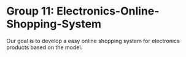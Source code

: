 # Group 11: Electronics-Online-Shopping-System
Our goal is to develop a easy online shopping system for electronics products based on the model.
